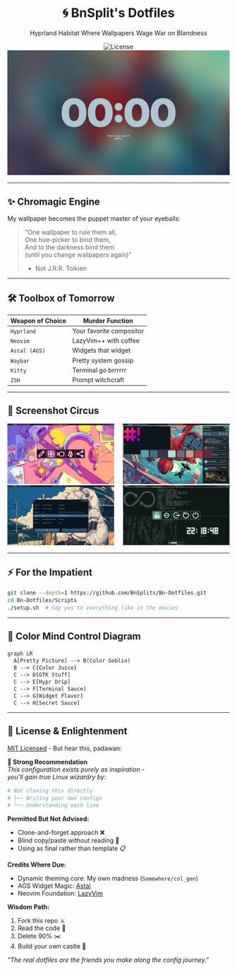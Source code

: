 <div align="center">
  <h1 align="center">🌀 BnSplit's Dotfiles</h1>
  <p align="center">Hyprland Habitat Where Wallpapers Wage War on Blandness</p>

![License](https://img.shields.io/badge/Contains-100%25_Pure_Unixy_Goodness-important?style=for-the-badge&color=yellow)
[![Screenshot Party](./screenshots/1.png)](./screenshots)

</div>

---

## ✨ **Chromagic Engine**

My wallpaper becomes the puppet master of your eyeballs:

> "One wallpaper to rule them all,  
> One hue-picker to bind them,  
> And to the darkness bind them  
> (until you change wallpapers again)"
>
> - Not J.R.R. Tolkien

---

## 🛠 **Toolbox of Tomorrow**

| Weapon of Choice | Murder Function          |
| ---------------- | ------------------------ |
| `Hyprland`       | Your favorite compositor |
| `Neovim`         | LazyVim++ with coffee    |
| `Astal (AGS)`    | Widgets that widget      |
| `Waybar`         | Pretty system gossip     |
| `Kitty`          | Terminal go brrrrrr      |
| `ZSH`            | Prompt witchcraft        |

---

## 🎨 **Screenshot Circus**

<div align="center" style="column-count: 2; column-gap: 20px;">
  <img src="./screenshots/2.png" width="400" alt="The ritual begins">
  <img src="./screenshots/3.png" width="400" alt="Colors go brrr">
  <img src="./screenshots/4.png" width="400" alt="Neovim dark magic">
  <img src="./screenshots/5.png" width="400" alt="Widget wonderland">
</div>

---

## ⚡ **For the Impatient**

```bash
git clone --depth=1 https://github.com/BnSplits/Bn-Dotfiles.git
cd Bn-Dotfiles/Scripts
./setup.sh  # Say yes to everything like in the movies
```

---

## 🧠 **Color Mind Control Diagram**

```mermaid
graph LR
  A[Pretty Picture] --> B(Color Goblin)
  B --> C{Color Juice}
  C --> D[GTK Stuff]
  C --> E[Hypr Drip]
  C --> F[Terminal Sauce]
  C --> G[Widget Flavor]
  C --> H[Secret Sauce]
```

---

## 📜 **License & Enlightenment**

[MIT Licensed](./LICENSE) - But hear this, padawan:

**🚨 Strong Recommendation**  
_This configuration exists purely as inspiration -  
you'll gain true Linux wizardry by:_

```bash
# Not cloning this directly
# ├── Writing your own configs
# └── Understanding each line
```

**Permitted But Not Advised:**

- Clone-and-forget approach ❌
- Blind copy/paste without reading 🦇
- Using as final rather than template 📋

**Credits Where Due:**

- Dynamic theming core: My own madness (`Somewhere/col_gen`)
- AGS Widget Magic: [Astal](https://aylur.github.io/astal/)
- Neovim Foundation: [LazyVim](https://github.com/LazyVim/LazyVim)

**Wisdom Path:**

1. Fork this repo ⚔️
2. Read the code 🧐
3. Delete 90% ✂️
4. Build your own castle 🏰

_"The real dotfiles are the friends you make along the config journey."_
